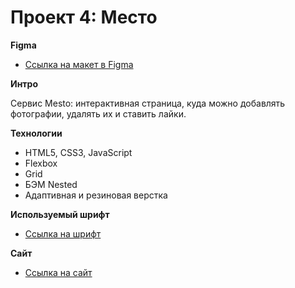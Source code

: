 # Проект 4: Место

**Figma**

* [Ссылка на макет в Figma](https://www.figma.com/file/ZLoyPshP0rKT0JPThevFR5/JavaScript.-Sprint-5?node-id=0%3A1)

**Интро**

Cервис Mesto: интерактивная страница, куда можно добавлять фотографии, удалять их и ставить лайки.

**Технологии**

* HTML5, CSS3, JavaScript
* Flexbox
* Grid
* БЭМ Nested
* Адаптивная и резиновая верстка

**Используемый шрифт**

* [Ссылка на шрифт](https://rsms.me/inter/)

**Сайт**

* [Ссылка на сайт](https://ituniti.github.io/mesto/)
